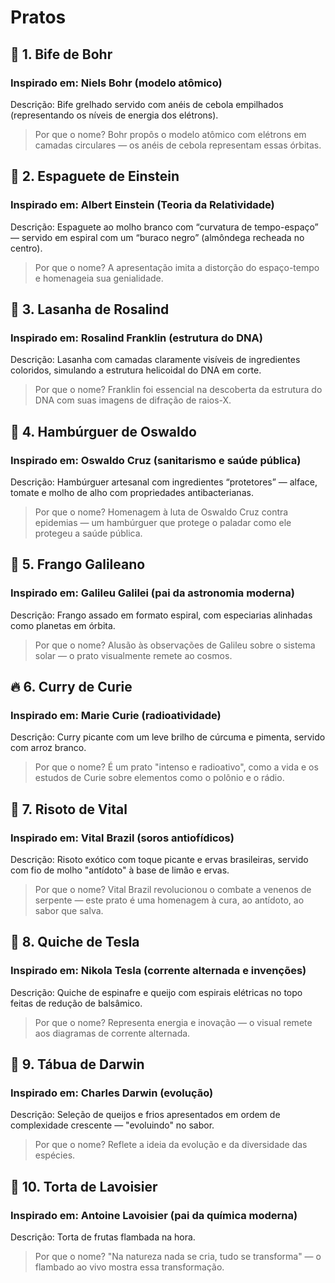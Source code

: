 # Pratos

## 🔬 1. Bife de Bohr
### Inspirado em: Niels Bohr (modelo atômico)
Descrição: Bife grelhado servido com anéis de cebola empilhados (representando os níveis de energia dos elétrons).  
> Por que o nome? Bohr propôs o modelo atômico com elétrons em camadas circulares — os anéis de cebola representam essas órbitas.

## 🌌 2. Espaguete de Einstein
### Inspirado em: Albert Einstein (Teoria da Relatividade)
Descrição: Espaguete ao molho branco com “curvatura de tempo-espaço” — servido em espiral com um “buraco negro” (almôndega recheada no centro).  
> Por que o nome? A apresentação imita a distorção do espaço-tempo e homenageia sua genialidade.

## 🧬 3. Lasanha de Rosalind
### Inspirado em: Rosalind Franklin (estrutura do DNA)
Descrição: Lasanha com camadas claramente visíveis de ingredientes coloridos, simulando a estrutura helicoidal do DNA em corte.  
> Por que o nome? Franklin foi essencial na descoberta da estrutura do DNA com suas imagens de difração de raios-X.

## 🧼 4. Hambúrguer de Oswaldo
### Inspirado em: Oswaldo Cruz (sanitarismo e saúde pública)
Descrição: Hambúrguer artesanal com ingredientes “protetores” — alface, tomate e molho de alho com propriedades antibacterianas.  
> Por que o nome? Homenagem à luta de Oswaldo Cruz contra epidemias — um hambúrguer que protege o paladar como ele protegeu a saúde pública.

## 🔭 5. Frango Galileano
### Inspirado em: Galileu Galilei (pai da astronomia moderna)
Descrição: Frango assado em formato espiral, com especiarias alinhadas como planetas em órbita.  
> Por que o nome? Alusão às observações de Galileu sobre o sistema solar — o prato visualmente remete ao cosmos.

## 🔥 6. Curry de Curie
### Inspirado em: Marie Curie (radioatividade)
Descrição: Curry picante com um leve brilho de cúrcuma e pimenta, servido com arroz branco.  
> Por que o nome? É um prato "intenso e radioativo", como a vida e os estudos de Curie sobre elementos como o polônio e o rádio.

## 🐍 7. Risoto de Vital
### Inspirado em: Vital Brazil (soros antiofídicos)
Descrição: Risoto exótico com toque picante e ervas brasileiras, servido com fio de molho "antídoto" à base de limão e ervas.  
> Por que o nome? Vital Brazil revolucionou o combate a venenos de serpente — este prato é uma homenagem à cura, ao antídoto, ao sabor que salva.

## 🧲 8. Quiche de Tesla
### Inspirado em: Nikola Tesla (corrente alternada e invenções)
Descrição: Quiche de espinafre e queijo com espirais elétricas no topo feitas de redução de balsâmico.  
> Por que o nome? Representa energia e inovação — o visual remete aos diagramas de corrente alternada.

## 🧪 9. Tábua de Darwin
### Inspirado em: Charles Darwin (evolução)
Descrição: Seleção de queijos e frios apresentados em ordem de complexidade crescente — "evoluindo" no sabor.  
> Por que o nome? Reflete a ideia da evolução e da diversidade das espécies.

## 🧯 10. Torta de Lavoisier
### Inspirado em: Antoine Lavoisier (pai da química moderna)
Descrição: Torta de frutas flambada na hora.  
> Por que o nome? "Na natureza nada se cria, tudo se transforma" — o flambado ao vivo mostra essa transformação.